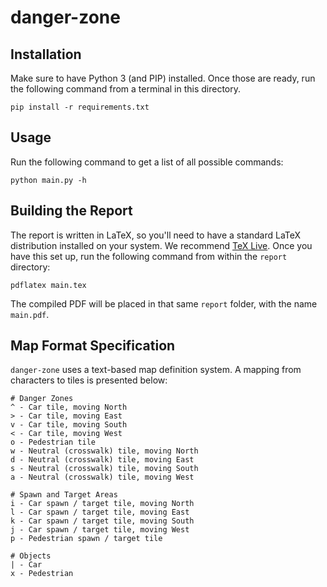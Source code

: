 # danger-zone

## Installation
Make sure to have Python 3 (and PIP) installed. Once those are ready, run the following command from a terminal in this directory.

```commandline
pip install -r requirements.txt
```

## Usage
Run the following command to get a list of all possible commands:

```commandline
python main.py -h
```

## Building the Report
The report is written in LaTeX, so you'll need to have a standard LaTeX distribution installed on your system. We recommend [TeX Live](https://www.tug.org/texlive/acquire-netinstall.html). Once you have this set up, run the following command from within the `report` directory:

```commandline
pdflatex main.tex
```

The compiled PDF will be placed in that same `report` folder, with the name `main.pdf`.

## Map Format Specification
`danger-zone` uses a text-based map definition system. A mapping from characters to tiles is presented below:

```text
# Danger Zones
^ - Car tile, moving North
> - Car tile, moving East
v - Car tile, moving South
< - Car tile, moving West
o - Pedestrian tile
w - Neutral (crosswalk) tile, moving North
d - Neutral (crosswalk) tile, moving East
s - Neutral (crosswalk) tile, moving South
a - Neutral (crosswalk) tile, moving West

# Spawn and Target Areas
i - Car spawn / target tile, moving North
l - Car spawn / target tile, moving East
k - Car spawn / target tile, moving South
j - Car spawn / target tile, moving West
p - Pedestrian spawn / target tile

# Objects
| - Car
x - Pedestrian
```
